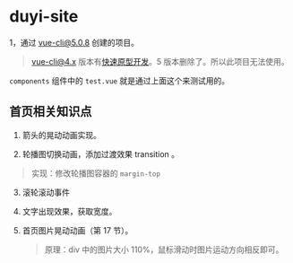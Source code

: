 # duyi-site

1，通过 vue-cli@5.0.8 创建的项目。

> vue-cli@4.x 版本有[快速原型开发](https://cli.vuejs.org/zh/guide/prototyping.html)。5 版本删除了。所以此项目无法使用。

`components` 组件中的 `test.vue` 就是通过上面这个来测试用的。

## 首页相关知识点

1. 箭头的晃动动画实现。

2. 轮播图切换动画，添加过渡效果 transition 。

> 实现：修改轮播图容器的 `margin-top`

3. 滚轮滚动事件

4. 文字出现效果，获取宽度。

5. 首页图片晃动动画（第 17 节）。
   > 原理：div 中的图片大小 110%，鼠标滑动时图片运动方向相反即可。
